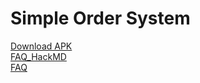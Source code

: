 # Simple Order System

[Download APK](https://github.com/littlexfish/SimpleOrderSystem/releases/download/beta1.0/SOS.apk)  
[FAQ_HackMD](https://hackmd.io/@fishx/SOS_FAQ)  
[FAQ](https://littlexfish.github.io/SimpleOrderSystem/)  
